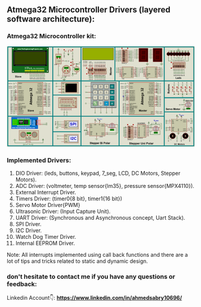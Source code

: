 ## Atmega32 Microcontroller Drivers (layered software architecture):

### Atmega32 Microcontroller kit:
![Tasksdiagram](./APP%20Videos/AVR_KIT.png)

### Implemented Drivers:
1. DIO Driver: (leds, buttons, keypad, 7_seg, LCD, DC Motors, Stepper Motors).
2. ADC Driver: (voltmeter, temp sensor{lm35}, pressure sensor{MPX4110}).
3. External Interrupt Driver.
4. Timers Driver: (timer0{8 bit}, timer1{16 bit})
5. Servo Motor Driver{PWM}
6. Ultrasonic Driver: (Input Capture Unit).
7. UART Driver: (Synchronous and Asynchronous concept, Uart Stack).
8. SPI Driver.
9. I2C Driver.
10. Watch Dog Timer Driver.
11. Internal EEPROM Driver.

Note: All interrupts implemented using call back functions and there are a lot of tips and tricks related to static and dynamic design.

### don't hesitate to contact me if you have any questions or feedback:
Linkedin Account👇:
**https://www.linkedin.com/in/ahmedsabry10696/**